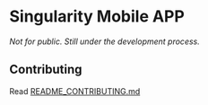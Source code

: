 # Singularity Mobile APP
*Not for public. Still under the development process.*

## Contributing
Read [README_CONTRIBUTING.md](README_CONTRIBUTING.md)


  
